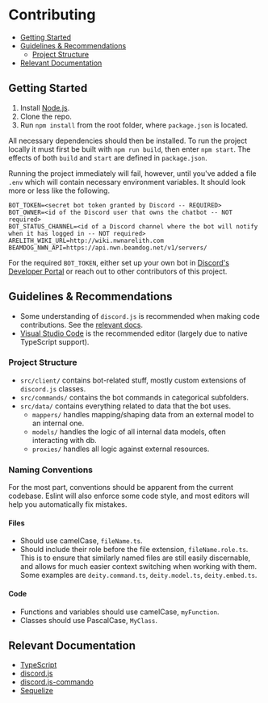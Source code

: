 # Contributing

- [Getting Started](#getting-started)
- [Guidelines & Recommendations](#guidelines--recommendations)
  - [Project Structure](#project-structure)
- [Relevant Documentation](#relevant-documentation)

## Getting Started

1. Install [Node.js](https://nodejs.org/).
2. Clone the repo.
3. Run `npm install` from the root folder, where `package.json` is located.

All necessary dependencies should then be installed. To run the project locally it must first be built with `npm run build`, then enter `npm start`. The effects of both `build` and `start` are defined in `package.json`.

Running the project immediately will fail, however, until you've added a file `.env` which will contain necessary environment variables. It should look more or less like the following.

```env
BOT_TOKEN=<secret bot token granted by Discord -- REQUIRED>
BOT_OWNER=<id of the Discord user that owns the chatbot -- NOT required>
BOT_STATUS_CHANNEL=<id of a Discord channel where the bot will notify when it has logged in -- NOT required>
ARELITH_WIKI_URL=http://wiki.nwnarelith.com
BEAMDOG_NWN_API=https://api.nwn.beamdog.net/v1/servers/
```

For the required `BOT_TOKEN`, either set up your own bot in [Discord's Developer Portal](https://discord.com/developers/) or reach out to other contributors of this project.

## Guidelines & Recommendations
- Some understanding of `discord.js` is recommended when making code contributions. See the [relevant docs](#relevant-documentation).
- [Visual Studio Code](https://code.visualstudio.com/) is the recommended editor (largely due to native TypeScript support).

### Project Structure
- `src/client/` contains bot-related stuff, mostly custom extensions of `discord.js` classes.
- `src/commands/` contains the bot commands in categorical subfolders.
- `src/data/` contains everything related to data that the bot uses.
  - `mappers/` handles mapping/shaping data from an external model to an internal one.
  - `models/` handles the logic of all internal data models, often interacting with db.
  - `proxies/` handles all logic against external resources.

### Naming Conventions
For the most part, conventions should be apparent from the current codebase. Eslint will also enforce some code style, and most editors will help you automatically fix mistakes.

#### Files
- Should use camelCase, `fileName.ts`. 
- Should include their role before the file extension, `fileName.role.ts`. This is to ensure that similarly named files are still easily discernable, and allows for much easier context switching when working with them. Some examples are `deity.command.ts`, `deity.model.ts`, `deity.embed.ts`.
#### Code
- Functions and variables should use camelCase, `myFunction`.
- Classes should use PascalCase, `MyClass`.

## Relevant Documentation

- [TypeScript](https://www.typescriptlang.org/docs)
- [discord.js](https://discord.js.org/#/docs/main/stable/general/welcome)
- [discord.js-commando](https://discord.js.org/#/docs/commando/master/general/welcome)
- [Sequelize](https://sequelize.org/master/)
